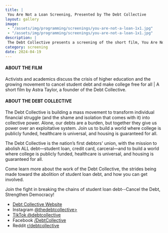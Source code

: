 ```yaml
---
title: |
 You Are Not a Loan Screening, Presented by The Debt Collective
layout: gallery
image:
 - "/assets/img/programming/screenings/you-are-not-a-loan-1x1.jpg"
 - "/assets/img/programming/screenings/you-are-not-a-loan-1x1.jpg"
description: |
 The Debt Collective presents a screening of the short film, You Are Not a Loan. A discussion will follow the screening.
category: screening
date: 2024-04-19
---
```

<h4>ABOUT THE FILM</h4>
Activists and academics discuss the crisis of higher education and the growing movement to cancel student debt and make college free for all | A short film by Astra Taylor, a founder of the Debt Collective.

<h4>ABOUT THE DEBT COLLECTIVE</h4>
The Debt Collective is building a mass movement to transform individual financial struggle (and the shame and isolation that comes with it) into collective power. Alone, our debts are a burden, but together they give us power over an exploitative system. Join us to build a world where college is publicly funded, healthcare is universal, and housing is guaranteed for all.

The Debt Collective is the nation’s first debtors' union, with the mission to abolish ALL debt—student loan, credit card, carceral––and to build a world where college is publicly funded, healthcare is universal, and housing is guaranteed for all.

Come learn more about the work of the Debt Collective, the strides being made toward the abolition of student loan debt, and how you can get involved.

Join the fight in breaking the chains of student loan debt--Cancel the Debt, Strengthen Democracy!
<ul>
<li><a href="https://debtcollective.org/" target="_blank" alt="Website">Debt Collective Website</a></li>
<li>Instagram <a href="https://www.instagram.com/thedebtcollective" target="_blank" alt="Instagram">@thedebtcollective></li>
<li>TikTok <a href="https://www.tiktok.com/@debtcollective" target="_blank" alt="TikTok">@debtcollective</a></li>
<li>Facebook <a href="https://www.facebook.com/DebtCollective" target="_blank" alt="Facebook">/DebtCollective</a></li>
<li>Reddit <a href="https://www.reddit.com/r/debtcollective/" target="_blank" alt="Reddit">r/debtcollective</a></li>